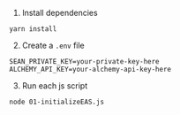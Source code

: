 1. Install dependencies
```
yarn install
```

2. Create a `.env` file
```
SEAN_PRIVATE_KEY=your-private-key-here
ALCHEMY_API_KEY=your-alchemy-api-key-here
```

3. Run each js script
```
node 01-initializeEAS.js
```